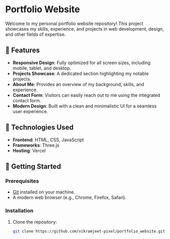 # Portfolio Website

Welcome to my personal portfolio website repository! This project showcases my skills, experience, and projects in web development, design, and other fields of expertise.

## 🌟 Features

- **Responsive Design**: Fully optimized for all screen sizes, including mobile, tablet, and desktop.
- **Projects Showcase**: A dedicated section highlighting my notable projects.
- **About Me**: Provides an overview of my background, skills, and experience.
- **Contact Form**: Visitors can easily reach out to me using the integrated contact form.
- **Modern Design**: Built with a clean and minimalistic UI for a seamless user experience.

## 🔧 Technologies Used

- **Frontend**: HTML, CSS, JavaScript
- **Frameworks**: Three.js
- **Hosting**: Vercel

## 🚀 Getting Started

### Prerequisites

- [Git](https://git-scm.com/) installed on your machine.
- A modern web browser (e.g., Chrome, Firefox, Safari).

### Installation

1. Clone the repository:
   ```bash
   git clone https://github.com/vikramjeet-pixel/portfolio_website.git
